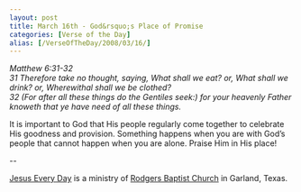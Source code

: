 ```yaml
---
layout: post
title: March 16th - God&rsquo;s Place of Promise
categories: [Verse of the Day]
alias: [/VerseOfTheDay/2008/03/16/]
---
```


_Matthew 6:31-32  
31 Therefore take no thought, saying, What shall we eat? or, What
shall we drink? or, Wherewithal shall we be clothed?  
32 (For after all these things do the Gentiles seek:) for your
heavenly Father knoweth that ye have need of all these things._

It is important to God that His people regularly come together to
celebrate His goodness and provision. Something happens when you are
with God&rsquo;s people that cannot happen when you are alone. Praise
Him in His place!

 --

<a href=http://jesuseveryday.net>Jesus Every Day</a> is a ministry of <a href=http://rodgersbaptist.net>Rodgers Baptist Church</a> in Garland, Texas.
